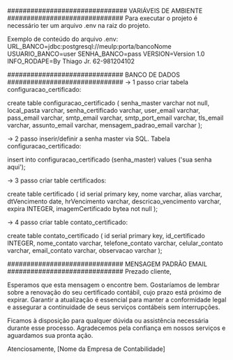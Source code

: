 ############################### VARIÁVEIS DE AMBIENTE ##############################
Para executar o projeto é necessário ter um arquivo .env na raiz
do projeto.

Exemplo de conteúdo do arquivo .env:
URL_BANCO=jdbc:postgresql://meuIp:porta/bancoNome
USUARIO_BANCO=user
SENHA_BANCO=pass
VERSION=Version 1.0
INFO_RODAPE=By Thiago Jr. 62-981204102


############################## BANCO DE DADOS ##############################
-> 1 passo criar tabela configuracao_certificado:

create table configuracao_certificado (
senha_master varchar not null,
local_pasta varchar,
senha_certificado varchar,
user_email varchar,
pass_email varchar,
smtp_email varchar,
smtp_port_email varchar,
tls_email varchar,
assunto_email varchar,
mensagem_padrao_email varchar
);

-> 2 passo inserir/definir a senha master via SQL. 
Tabela configuracao_certificado:

insert into configuracao_certificado 
(senha_master) values ('sua senha aqui');

-> 3 passo criar table certificados:

create table certificado (
id serial primary key,
nome varchar,
alias varchar,
dtVencimento date,
hrVencimento varchar,
descricao_vencimento varchar,
expira INTEGER,
imagemCertificado bytea not null 
);

-> 4 passo criar table contato_certificado:

create table contato_certificado (
id serial primary key,
id_certificado INTEGER,
nome_contato varchar,
telefone_contato varchar,
celular_contato varchar,
email_contato varchar,
observacao varchar
);


############################## MENSAGEM PADRÃO EMAIL ##############################
Prezado cliente,

Esperamos que esta mensagem o encontre bem. Gostaríamos de lembrar sobre a 
renovação do seu certificado contábil, cujo prazo está próximo de expirar.
Garantir a atualização é essencial para manter a conformidade legal e assegurar a 
continuidade de seus serviços contábeis sem interrupções.

Ficamos à disposição para qualquer dúvida ou assistência necessária durante esse processo. 
Agradecemos pela confiança em nossos serviços e aguardamos sua pronta ação.

Atenciosamente,
[Nome da Empresa de Contabilidade]